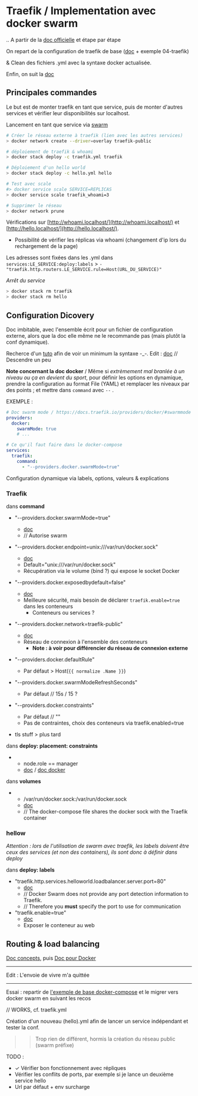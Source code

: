 # Traefik / Implementation avec docker swarm

.. A partir de la [doc officielle](https://docs.traefik.io/providers/docker/#docker-swarm-mode) et étape par étape

On repart de la configuration de traefik de base ([doc](https://docs.traefik.io/getting-started/configuration-overview/) + exemple 04-traefik)

& Clean des fichiers .yml avec la syntaxe docker actualisée.

Enfin, on suit la [doc](https://docs.traefik.io/providers/docker/)



## Principales commandes

Le but est de monter traefik en tant que service, puis de monter d'autres services et vérifier leur disponibilités sur localhost.

Lancement en tant que service via [swarm](https://docs.docker.com/get-started/part4/)

```bash
# Créer le réseau externe à traefik (lien avec les autres services)
> docker network create --driver=overlay traefik-public

# déploiement de traefik & whoami
> docker stack deploy -c traefik.yml traefik

# Déploiement d'un hello world
> docker stack deploy -c hello.yml hello

# Test avec scale
#> docker service scale SERVICE=REPLICAS
> docker service scale traefik_whoami=3

# Supprimer le réseau
> docker network prune
```

Vérifications sur [http://whoami.localhost/](http://whoami.localhost/) et [http://hello.localhost/](http://hello.localhost/).

- Possibilité de vérifier les réplicas via whoami (changement d'ip lors du rechargement de la page)

Les adresses sont fixées dans les .yml dans `services:LE_SERVICE:deploy:labels` > `- "traefik.http.routers.LE_SERVICE.rule=Host(URL_DU_SERVICE)"`

*Arrêt du service*

```bash
> docker stack rm traefik
> docker stack rm hello
```



## Configuration Dicovery

Doc imbitable, avec l'ensemble écrit pour un fichier de configuration externe, alors que la doc elle même ne le recommande pas (mais plutôt la conf dynamique).

Recherce d'un [tuto](https://creekorful.me/how-to-install-traefik-2-docker-swarm/) afin de voir un minimum la syntaxe -_-. Edit : [doc](https://docs.traefik.io/routing/providers/docker/) // Descendre un peu

**Note concernant la doc docker** / Même si *extrèmement mal branlée à un niveau ou ça en devient du sport*, pour définir les options en dynamique, prendre la configuration au format File (YAML) et remplacer les niveaux par des points ; et mettre dans `command` avec `--` .

EXEMPLE :

```yaml
# Doc swarm mode / https://docs.traefik.io/providers/docker/#swarmmode
providers:
  docker:
    swarmMode: true
    # ...

# Ce qu'il faut faire dans le docker-compose
services:
  traefik:
    command:
      - "--providers.docker.swarmMode=true"
```

Configuration dynamique via labels, options, valeurs & explications


### Traefik

dans **command**

- "--providers.docker.swarmMode=true"
  - [doc](https://docs.traefik.io/providers/docker/#docker-swarm-mode)
  - // Autorise swarm

- "--providers.docker.endpoint=unix:///var/run/docker.sock"
  - [doc](https://docs.traefik.io/providers/docker/#provider-configuration)
  - Default="unix:///var/run/docker.sock"
  - Récupération via le volume (bind ?) qui expose le socket Docker

- "--providers.docker.exposedbydefault=false"
  - [doc](https://docs.traefik.io/providers/docker/#exposedbydefault)
  - Meilleure sécurité, mais besoin de déclarer `traefik.enable=true` dans les conteneurs
    - Conteneurs ou services ?

- "--providers.docker.network=traefik-public"
  - [doc](https://docs.traefik.io/providers/docker/#network)
  - Réseau de connexion à l'ensemble des conteneurs
    - **Note : à voir pour différencier du réseau de connexion externe**

- "--providers.docker.defaultRule"
  - Par défaut > Host(`{{ normalize .Name }}`)

- "--providers.docker.swarmModeRefreshSeconds"
  - Par défaut // 15s / 15 ?

- "--providers.docker.constraints"
  - Par défaut // ""
  - Pas de contraintes, choix des conteneurs via traefik.enabled=true

- tls stuff > plus tard


dans **deploy: placement: constraints**

- - node.role == manager
  - [doc](https://docs.traefik.io/providers/docker/#docker-api-access_1) / [doc docker](https://docs.docker.com/compose/compose-file/#placement)




dans **volumes**

- - /var/run/docker.sock:/var/run/docker.sock
  - [doc](https://docs.traefik.io/providers/docker/#provider-configuration)
  - // The docker-compose file shares the docker sock with the Traefik container



### hellow

*Attention : lors de l'utilisation de swarm avec traefik, les labels doivent être ceux des services (et non des containers), ils sont donc à définir dans deploy*

dans **deploy: labels**

- "traefik.http.services.helloworld.loadbalancer.server.port=80"
  - [doc](https://docs.traefik.io/providers/docker/#port-detection_1)
  - // Docker Swarm does not provide any port detection information to Traefik.
  - // Therefore you **must** specify the port to use for communication
- "traefik.enable=true"
  - [doc](https://docs.traefik.io/providers/docker/#exposedbydefault)
  - Exposer le conteneur au web



## Routing & load balancing

[Doc concepts](https://docs.traefik.io/routing/overview/), puis [Doc pour Docker](https://docs.traefik.io/routing/providers/docker/)

---

Edit : L'envoie de vivre m'a quittée

---

Essai : repartir de [l'exemple de base docker-compose](https://docs.traefik.io/user-guides/docker-compose/basic-example/) et le migrer vers docker swarm en suivant les recos

// WORKS, cf. traefik.yml

Création d'un nouveau (hello).yml afin de lancer un service indépendant et tester la conf.

>> Trop rien de différent, hormis la création du réseau public (swarm préfixe)





TODO :
- ✓ Vérifier bon fonctionnement avec répliques
- Vérifier les conflits de ports, par exemple si je lance un deuxième service hello
- Url par défaut + env surcharge